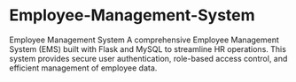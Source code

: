# Employee-Management-System
Employee Management System A comprehensive Employee Management System (EMS) built with Flask and MySQL to streamline HR operations. This system provides secure user authentication, role-based access control, and efficient management of employee data.

